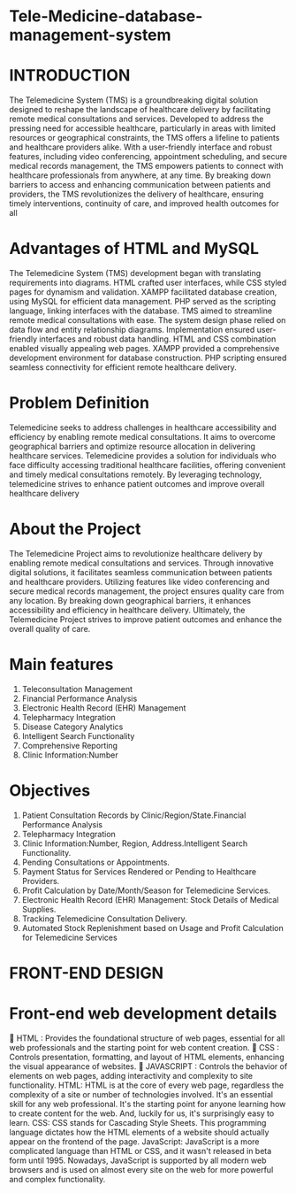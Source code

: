 # Tele-Medicine-database-management-system
# INTRODUCTION
The Telemedicine System (TMS) is a groundbreaking digital solution designed to 
reshape the landscape of healthcare delivery by facilitating remote medical 
consultations and services. Developed to address the pressing need for accessible 
healthcare, particularly in areas with limited resources or geographical constraints, the 
TMS offers a lifeline to patients and healthcare providers alike. With a user-friendly 
interface and robust features, including video conferencing, appointment scheduling, 
and secure medical records management, the TMS empowers patients to connect with 
healthcare professionals from anywhere, at any time. By breaking down barriers to 
access and enhancing communication between patients and providers, the TMS 
revolutionizes the delivery of healthcare, ensuring timely interventions, continuity of 
care, and improved health outcomes for all
# Advantages of HTML and MySQL
The Telemedicine System (TMS) development began with translating requirements 
into diagrams. HTML crafted user interfaces, while CSS styled pages for dynamism 
and validation. XAMPP facilitated database creation, using MySQL for efficient data 
management. PHP served as the scripting language, linking interfaces with the 
database. TMS aimed to streamline remote medical consultations with ease. The 
system design phase relied on data flow and entity relationship diagrams. 
Implementation ensured user-friendly interfaces and robust data handling. HTML and 
CSS combination enabled visually appealing web pages. XAMPP provided a 
comprehensive development environment for database construction. PHP scripting 
ensured seamless connectivity for efficient remote healthcare delivery.
# Problem Definition
Telemedicine seeks to address challenges in healthcare accessibility and efficiency by 
enabling remote medical consultations. It aims to overcome geographical barriers and 
optimize resource allocation in delivering healthcare services. Telemedicine provides 
a solution for individuals who face difficulty accessing traditional healthcare facilities, 
offering convenient and timely medical consultations remotely. By leveraging 
technology, telemedicine strives to enhance patient outcomes and improve overall 
healthcare delivery
# About the Project
The Telemedicine Project aims to revolutionize healthcare delivery by enabling 
remote medical consultations and services. Through innovative digital solutions, it 
facilitates seamless communication between patients and healthcare providers. 
Utilizing features like video conferencing and secure medical records management, 
the project ensures quality care from any location. By breaking down geographical 
barriers, it enhances accessibility and efficiency in healthcare delivery. Ultimately, the 
Telemedicine Project strives to improve patient outcomes and enhance the overall 
quality of care.
# Main features
1. Teleconsultation Management
2. Financial Performance Analysis
3. Electronic Health Record (EHR) Management
4. Telepharmacy Integration
5. Disease Category Analytics
6. Intelligent Search Functionality
7. Comprehensive Reporting
8. Clinic Information:Number
# Objectives
1. Patient Consultation Records by Clinic/Region/State.Financial Performance 
Analysis
2. Telepharmacy Integration
3. Clinic Information:Number, Region, Address.Intelligent Search Functionality.
4. Pending Consultations or Appointments.
5. Payment Status for Services Rendered or Pending to Healthcare Providers.
6. Profit Calculation by Date/Month/Season for Telemedicine Services.
7. Electronic Health Record (EHR) Management: Stock Details of Medical 
Supplies.
8. Tracking Telemedicine Consultation Delivery.
9. Automated Stock Replenishment based on Usage and Profit Calculation for 
Telemedicine Services
# FRONT-END DESIGN
# Front-end web development details
 HTML : Provides the foundational structure of web pages, essential for all web 
professionals and the starting point for web content creation.
 CSS : Controls presentation, formatting, and layout of HTML elements, 
enhancing the visual appearance of websites.
 JAVASCRIPT : Controls the behavior of elements on web pages, adding interactivity 
and complexity to site functionality.
HTML:
HTML is at the core of every web page, regardless the complexity of a site or number 
of technologies involved. It's an essential skill for any web professional. It's the 
starting point for anyone learning how to create content for the web. And, luckily 
for us, it's surprisingly easy to learn. 
CSS:
CSS stands for Cascading Style Sheets. This programming language dictates how 
the HTML elements of a website should actually appear on the frontend of the 
page. 
JavaScript:
JavaScript is a more complicated language than HTML or CSS, and it wasn't 
released in beta form until 1995. Nowadays, JavaScript is supported by all modern 
web browsers and is used on almost every site on the web for more powerful and 
complex functionality.
